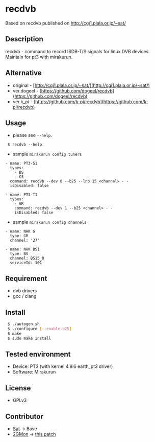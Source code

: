 # recdvb

Based on recdvb published on http://cgi1.plala.or.jp/~sat/


## Description

recdvb - command to record ISDB-T/S signals for linux DVB devices.
Maintain for pt3 with mirakurun.


## Alternative

- original - [http://cgi1.plala.or.jp/~sat/](http://cgi1.plala.or.jp/~sat/)
- ver.dogeel - [https://github.com/dogeel/recdvb](https://github.com/dogeel/recdvb)
- ver.k_pi - [https://github.com/k-pi/recdvb](https://github.com/k-pi/recdvb)

## Usage

- please see `--help`.

```
 $ recdvb --help
```

- sample `mirakurun config tuners`
```
- name: PT3-S1
  types:
    - BS
    - CS
  command: recdvb --dev 0 --b25 --lnb 15 <channel> - -
  isDisabled: false

- name: PT3-T1
  types:
    - GR
    command: recdvb --dev 1 --b25 <channel> - -
    isDisabled: false
```

- sample `mirakurun config channels`
```
- name: NHK G
  type: GR
  channel: '27'

- name: NHK BS1
  type: BS
  channel: BS15_0
  serviceId: 101
```


## Requirement

- dvb drivers
- gcc / clang


## Install

```bash
 $ ./autogen.sh
 $ ./configure [--enable-b25]
 $ make
 $ sudo make install
```


## Tested environment

- Device: PT3 (with kernel 4.9.6 earth_pt3 driver)
- Software: Mirakurun


## License

- GPLv3


## Contributor

- [Sat](http://cgi1.plala.or.jp/~sat/) -> Base
- [2GMon](https://github.com/2GMon) -> [this patch](https://gist.github.com/2GMon/3621dd5054ab20c2a8c565fc236de093)

